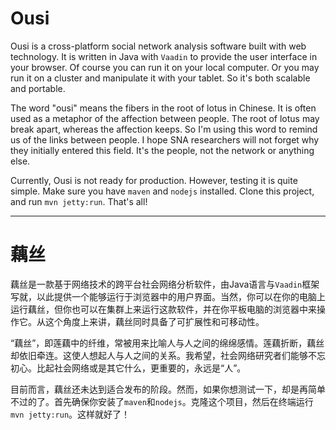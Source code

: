 # Ousi

Ousi is a cross-platform social network analysis software built with web technology. It is written in Java with `Vaadin` to provide the user interface in your browser. Of course you can run it on your local computer. Or you may run it on a cluster and manipulate it with your tablet. So it's both scalable and portable.

The word "ousi" means the fibers in the root of lotus in Chinese. It is often used as a metaphor of the affection between people. The root of lotus may break apart, whereas the affection keeps. So I'm using this word to remind us of the links between people. I hope SNA researchers will not forget why they initially entered this field. It's the people, not the network or anything else.

Currently, Ousi is not ready for production. However, testing it is quite simple. Make sure you have `maven` and `nodejs` installed. Clone this project, and run `mvn jetty:run`. That's all!

---

# 藕丝

藕丝是一款基于网络技术的跨平台社会网络分析软件，由Java语言与`Vaadin`框架写就，以此提供一个能够运行于浏览器中的用户界面。当然，你可以在你的电脑上运行藕丝，但你也可以在集群上来运行这款软件，并在你平板电脑的浏览器中来操作它。从这个角度上来讲，藕丝同时具备了可扩展性和可移动性。

“藕丝”，即莲藕中的纤维，常被用来比喻人与人之间的绵绵感情。莲藕折断，藕丝却依旧牵连。这使人想起人与人之间的关系。我希望，社会网络研究者们能够不忘初心。比起社会网络或是其它什么，更重要的，永远是“人”。

目前而言，藕丝还未达到适合发布的阶段。然而，如果你想测试一下，却是再简单不过的了。首先确保你安装了`maven`和`nodejs`。克隆这个项目，然后在终端运行`mvn jetty:run`。这样就好了！
